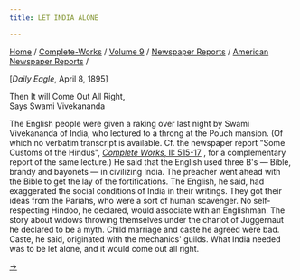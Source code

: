 ```yaml
---
title: LET INDIA ALONE

---
```



[Home](../../../../index.htm) /
[Complete-Works](../../../complete_works.htm) / [Volume
9](../../volume_9_contents.htm) / [Newspaper
Reports](../newspaper_reports_contents.htm) / [American Newspaper
Reports](american_newspaper_contents.htm) /



\[*Daily Eagle*, April 8, 1895\]

Then It will Come Out All Right,  
Says Swami Vivekananda

The English people were given a raking over last night by Swami
Vivekananda of India, who lectured to a throng at the Pouch mansion. (Of
which no verbatim transcript is available. Cf. the newspaper report
"Some Customs of the Hindus", [*Complete Works*, II:
515-17](../../../volume_2/reports_in_american_newspapers/some_customs_of_the_hindus.htm)
, for a complementary report of the same lecture.) He said that the
English used three B's — Bible, brandy and bayonets — in civilizing
India. The preacher went ahead with the Bible to get the lay of the
fortifications. The English, he said, had exaggerated the social
conditions of India in their writings. They got their ideas from the
Pariahs, who were a sort of human scavenger. No self-respecting Hindoo,
he declared, would associate with an Englishman. The story about widows
throwing themselves under the chariot of Juggernaut he declared to be a
myth. Child marriage and caste he agreed were bad. Caste, he said,
originated with the mechanics' guilds. What India needed was to be let
alone, and it would come out all right.

[→](40_ny_world_dec_8_1895.htm)


